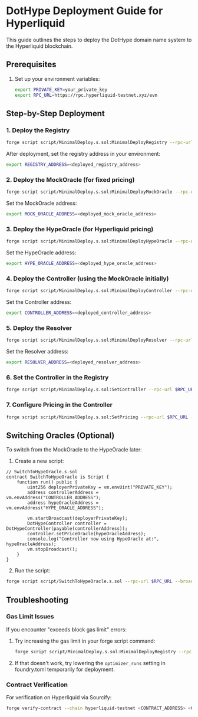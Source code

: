 # DotHype Deployment Guide for Hyperliquid

This guide outlines the steps to deploy the DotHype domain name system to the Hyperliquid blockchain.

## Prerequisites

1. Set up your environment variables:
   ```bash
   export PRIVATE_KEY=your_private_key
   export RPC_URL=https://rpc.hyperliquid-testnet.xyz/evm
   ```

## Step-by-Step Deployment

### 1. Deploy the Registry

```bash
forge script script/MinimalDeploy.s.sol:MinimalDeployRegistry --rpc-url $RPC_URL --broadcast --verify
```

After deployment, set the registry address in your environment:

```bash
export REGISTRY_ADDRESS=<deployed_registry_address>
```

### 2. Deploy the MockOracle (for fixed pricing)

```bash
forge script script/MinimalDeploy.s.sol:MinimalDeployMockOracle --rpc-url $RPC_URL --broadcast --verify
```

Set the MockOracle address:

```bash
export MOCK_ORACLE_ADDRESS=<deployed_mock_oracle_address>
```

### 3. Deploy the HypeOracle (for Hyperliquid pricing)

```bash
forge script script/MinimalDeploy.s.sol:MinimalDeployHypeOracle --rpc-url $RPC_URL --broadcast --verify
```

Set the HypeOracle address:

```bash
export HYPE_ORACLE_ADDRESS=<deployed_hype_oracle_address>
```

### 4. Deploy the Controller (using the MockOracle initially)

```bash
forge script script/MinimalDeploy.s.sol:MinimalDeployController --rpc-url $RPC_URL --broadcast --verify
```

Set the Controller address:

```bash
export CONTROLLER_ADDRESS=<deployed_controller_address>
```

### 5. Deploy the Resolver

```bash
forge script script/MinimalDeploy.s.sol:MinimalDeployResolver --rpc-url $RPC_URL --broadcast --verify
```

Set the Resolver address:

```bash
export RESOLVER_ADDRESS=<deployed_resolver_address>
```

### 6. Set the Controller in the Registry

```bash
forge script script/MinimalDeploy.s.sol:SetController --rpc-url $RPC_URL --broadcast
```

### 7. Configure Pricing in the Controller

```bash
forge script script/MinimalDeploy.s.sol:SetPricing --rpc-url $RPC_URL --broadcast
```

## Switching Oracles (Optional)

To switch from the MockOracle to the HypeOracle later:

1. Create a new script:

```solidity
// SwitchToHypeOracle.s.sol
contract SwitchToHypeOracle is Script {
    function run() public {
        uint256 deployerPrivateKey = vm.envUint("PRIVATE_KEY");
        address controllerAddress = vm.envAddress("CONTROLLER_ADDRESS");
        address hypeOracleAddress = vm.envAddress("HYPE_ORACLE_ADDRESS");

        vm.startBroadcast(deployerPrivateKey);
        DotHypeController controller = DotHypeController(payable(controllerAddress));
        controller.setPriceOracle(hypeOracleAddress);
        console.log("Controller now using HypeOracle at:", hypeOracleAddress);
        vm.stopBroadcast();
    }
}
```

2. Run the script:

```bash
forge script script/SwitchToHypeOracle.s.sol --rpc-url $RPC_URL --broadcast
```

## Troubleshooting

### Gas Limit Issues

If you encounter "exceeds block gas limit" errors:

1. Try increasing the gas limit in your forge script command:

   ```bash
   forge script script/MinimalDeploy.s.sol:MinimalDeployRegistry --rpc-url $RPC_URL --broadcast --gas-limit 10000000
   ```

2. If that doesn't work, try lowering the `optimizer_runs` setting in foundry.toml temporarily for deployment.

### Contract Verification

For verification on Hyperliquid via Sourcify:

```bash
forge verify-contract --chain hyperliquid-testnet <CONTRACT_ADDRESS> <CONTRACT_NAME>
```
